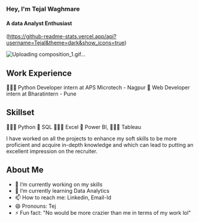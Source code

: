 

### Hey, I'm Tejal Waghmare
#### A data Analyst Enthusiast
(https://github-readme-stats.vercel.app/api?username=Tejal&theme=dark&show_icons=true)

![Uploading composition_1.gif…]()

##  Work Experience
👩🏼‍💻 Python Developer intern at APS Microtech - Nagpur
📱 Web Developer intern at Bharatintern  - Pune

## Skillset
👩🏼‍💻 Python 
📱  SQL 
👩🏼‍💻 Excel 
📱  Power BI, 
👩🏼‍💻 Tableau

I have worked on all the projects to enhance my soft skills to be more proficient and acquire in-depth knowledge and which can lead to putting an excellent impression on the recruiter. 

## About Me
- 🔭 I’m currently working  on my skills 
- 🌱 I’m currently learning Data Analytics 
- 📫 How to reach me: Linkedin, Email-Id 
- 😄 Pronouns: Tej 
- ⚡ Fun fact: "No would be more crazier than me in terms of my work lol" 





